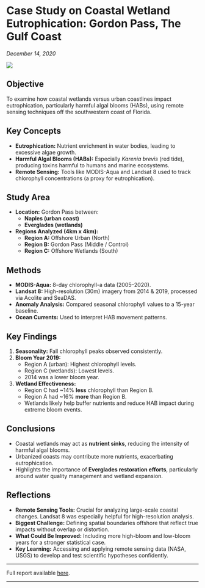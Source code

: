 # Case Study on Coastal Wetland Eutrophication: Gordon Pass, The Gulf Coast
*December 14, 2020*

![](https://cdn2.picryl.com/photo/2020/07/25/harmful-algal-blooms-are-a-challenging-problem-that-f7f40e-1024.jpg)


## Objective
To examine how coastal wetlands versus urban coastlines impact eutrophication, particularly harmful algal blooms (HABs), using remote sensing techniques off the southwestern coast of Florida.


## Key Concepts

- **Eutrophication:** Nutrient enrichment in water bodies, leading to excessive algae growth.
- **Harmful Algal Blooms (HABs):** Especially *Karenia brevis* (red tide), producing toxins harmful to humans and marine ecosystems.
- **Remote Sensing:** Tools like MODIS-Aqua and Landsat 8 used to track chlorophyll concentrations (a proxy for eutrophication).


## Study Area

- **Location:** Gordon Pass between:
  - **Naples (urban coast)**
  - **Everglades (wetlands)**
- **Regions Analyzed (4km x 4km):**
  - **Region A:** Offshore Urban (North)
  - **Region B:** Gordon Pass (Middle / Control)
  - **Region C:** Offshore Wetlands (South)


## Methods

- **MODIS-Aqua:** 8-day chlorophyll-a data (2005–2020).
- **Landsat 8:** High-resolution (30m) imagery from 2014 & 2019, processed via Acolite and SeaDAS.
- **Anomaly Analysis:** Compared seasonal chlorophyll values to a 15-year baseline.
- **Ocean Currents:** Used to interpret HAB movement patterns.

## Key Findings

1. **Seasonality:** Fall chlorophyll peaks observed consistently.
2. **Bloom Year 2019:**
   - Region A (urban): Highest chlorophyll levels.
   - Region C (wetlands): Lowest levels.
   - 2014 was a lower bloom year.
3. **Wetland Effectiveness:**
   - Region C had ~14% **less** chlorophyll than Region B.
   - Region A had ~16% **more** than Region B.
   - Wetlands likely help buffer nutrients and reduce HAB impact during extreme bloom events.

## Conclusions

- Coastal wetlands may act as **nutrient sinks**, reducing the intensity of harmful algal blooms.
- Urbanized coasts may contribute more nutrients, exacerbating eutrophication.
- Highlights the importance of **Everglades restoration efforts**, particularly around water quality management and wetland expansion.


## Reflections

- **Remote Sensing Tools:** Crucial for analyzing large-scale coastal changes. Landsat 8 was especially helpful for high-resolution analysis.
- **Biggest Challenge:** Defining spatial boundaries offshore that reflect true impacts without overlap or distortion.
- **What Could Be Improved:** Including more high-bloom and low-bloom years for a stronger statistical case.
- **Key Learning:** Accessing and applying remote sensing data (NASA, USGS) to develop and test scientific hypotheses confidently.

---

Full report available [here](pdfs/Coastal_Wetland_Eutrophication.pdf).

---